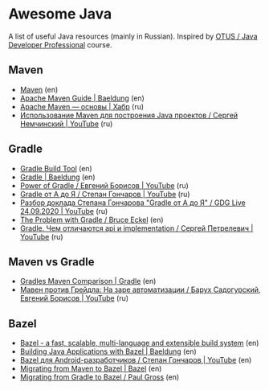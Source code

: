 # Awesome Java
A list of useful Java  resources (mainly in Russian).
Inspired by [OTUS / Java Developer Professional](https://otus.ru/lessons/java-professional/) course.

## Maven
- [Maven](http://maven.apache.org) (en)
- [Apache Maven Guide | Baeldung](https://www.baeldung.com/maven-guide) (en)
- [Apache Maven — основы | Хабр](https://habr.com/ru/post/77382/) (ru)
- [Использование Maven для построения Java проектов / Сергей Немчинский | YouTube](https://www.youtube.com/watch?v=IAbZVA4tK6M) (ru)

## Gradle
- [Gradle Build Tool](https://gradle.org) (en)
- [Gradle | Baeldung](https://www.baeldung.com/category/gradle/) (en)
- [Power of Gradle / Евгений Борисов | YouTube](https://www.youtube.com/watch?v=NZJTYPLb0iE) (ru)
- [Gradle от A до Я / Степан Гончаров | YouTube](https://www.youtube.com/watch?v=Yft6h7JkWo0) (ru)
- [Разбор доклада Степана Гончарова "Gradle от А до Я" / GDG Live 24.09.2020 | YouTube](https://www.youtube.com/watch?v=CbEqv1vXtOc) (ru)
- [The Problem with Gradle / Bruce Eckel](https://www.bruceeckel.com/2021/01/02/the-problem-with-gradle/) (en)
- [Gradle. Чем отличаются api и implementation / Сергей Петрелевич | YouTube](https://www.youtube.com/watch?v=K_ip_4n1FxY) (ru)

## Maven vs Gradle
- [Gradles Maven Comparison | Gradle](https://gradle.org/maven-vs-gradle/) (en)
- [Мавен против Грейдла: На заре автоматизации / Барух Садогурский, Евгений Борисов | YouTube](https://www.youtube.com/watch?v=LScps3Dl7Vw) (ru)

## Bazel
- [Bazel - a fast, scalable, multi-language and extensible build system](https://bazel.build) (en)
- [Building Java Applications with Bazel | Baeldung](https://www.baeldung.com/bazel-build-tool) (en)
- [Bazel для Android-разработчиков / Степан Гончаров | YouTube](https://www.youtube.com/watch?v=5xOOit9b7Yc) (en)
- [Migrating from Maven to Bazel | Bazel](https://docs.bazel.build/versions/2.1.0/migrate-maven.html) (en)
- [Migrating from Gradle to Bazel / Paul Gross](https://www.pgrs.net/2015/09/01/migrating-from-gradle-to-bazel/) (en)

